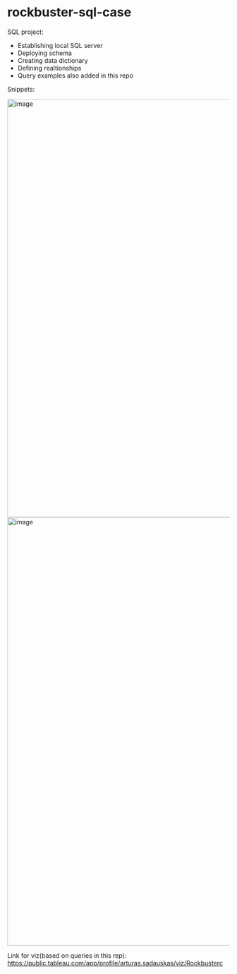 # rockbuster-sql-case
SQL project:
- Establishing local SQL server
- Deploying schema
- Creating data dictionary
- Defining realtionships
- Query examples also added in this repo

Snippets:

<img width="948" alt="image" src="https://user-images.githubusercontent.com/106022443/204601413-289b81ea-9206-4a82-8635-42f502516092.png">





<img width="971" alt="image" src="https://user-images.githubusercontent.com/106022443/204129813-0b4c9071-81af-4368-94f5-2b1eccdec420.png">



Link for viz(based on queries in this rep): https://public.tableau.com/app/profile/arturas.sadauskas/viz/Rockbusterc
